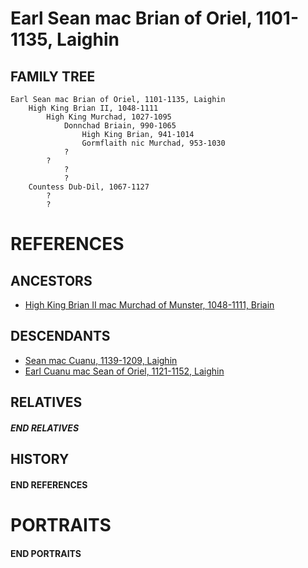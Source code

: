 # Earl Sean mac Brian of Oriel, 1101-1135, Laighin

## FAMILY TREE
```
Earl Sean mac Brian of Oriel, 1101-1135, Laighin
    High King Brian II, 1048-1111
        High King Murchad, 1027-1095
            Donnchad Briain, 990-1065
                High King Brian, 941-1014
                Gormflaith nic Murchad, 953-1030
            ?
        ?
            ?
            ?
    Countess Dub-Dil, 1067-1127
        ?
        ?
```

# REFERENCES

## ANCESTORS
* [High King Brian II mac Murchad of Munster, 1048-1111, Briain](brian_ii_mac_murchad_1048.md)

## DESCENDANTS
* [Sean mac Cuanu, 1139-1209, Laighin](sean_mac_cuanu_1139.md)
* [Earl Cuanu mac Sean of Oriel, 1121-1152, Laighin](cuanu_mac_sean_1121.md)

## RELATIVES

##### END RELATIVES 
## HISTORY

#### END REFERENCES

# PORTRAITS

#### END PORTRAITS

